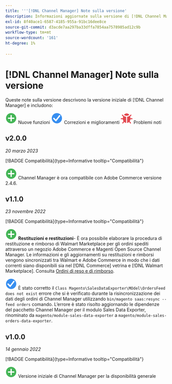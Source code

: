 ```yaml
---
title: '''[!DNL Channel Manager] Note sulla versione'
description: Informazioni aggiornate sulla versione di [!DNL Channel Manager] da Adobe Commerce.
exl-id: 8f40ace1-6587-4185-955a-91bc16dee8ce
source-git-commit: d3acde7aa297ba33dffa7854aa7578985ad12c9b
workflow-type: tm+mt
source-wordcount: '161'
ht-degree: 1%

---
```


# [!DNL Channel Manager] Note sulla versione

Queste note sulla versione descrivono la versione iniziale di [!DNL Channel Manager] e includono:

![Nuovo](../assets/new.svg) Nuove funzioni
![Problema risolto](../assets/fix.svg) Correzioni e miglioramenti
![Problema noto](../assets/bug.svg) Problemi noti


## v2.0.0

*20 marzo 2023*

[!BADGE Compatibilità]{type=Informative tooltip="Compatibilità"}

![Nuovo](../assets/new.svg)<!--CHAN-5893--> Channel Manager è ora compatibile con Adobe Commerce versione 2.4.6.

## v1.1.0

*23 novembre 2022*

[!BADGE Compatibilità]{type=Informative tooltip="Compatibilità"}

![Nuovo](../assets/new.svg)<!--CHAN-5204--> **Restituzioni e restituzioni**- È ora possibile elaborare la procedura di restituzione e rimborso di Walmart Marketplace per gli ordini spediti attraverso un negozio Adobe Commerce e Magenti Open Source Channel Manager. Le informazioni e gli aggiornamenti su restituzioni e rimborsi vengono sincronizzati tra Walmart e Adobe Commerce in modo che i dati correnti siano disponibili sia nel [!DNL Commerce] vetrina e [!DNL Walmart Marketplace]. Consulta [Ordini di reso e di rimborso](return-refund-orders.md).

![Fisso](../assets/fix.svg)<!--CHAN-5661--> È stato corretto il `Class Magento\SalesDataExporter\MOdel\OrdersFeed does not exist` errore che si è verificato durante la risincronizzazione dei dati degli ordini di Channel Manager utilizzando `bin/magento saas:resync --feed orders` comando. L’errore è stato risolto aggiornando le dipendenze del pacchetto Channel Manager per il modulo Sales Data Exporter, rinominato da `magento/module-sales-data-exporter` a `magento/module-sales-orders-data-exporter`.

## v1.0.0

*14 gennaio 2022*

[!BADGE Compatibilità]{type=Informative tooltip="Compatibilità"}

![Nuovo](../assets/new.svg) Versione iniziale di Channel Manager per la disponibilità generale

